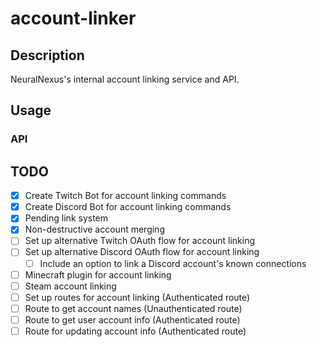 # account-linker

## Description

NeuralNexus's internal account linking service and API.

## Usage

### API

## TODO

- [x] Create Twitch Bot for account linking commands
- [x] Create Discord Bot for account linking commands
- [x] Pending link system
- [x] Non-destructive account merging
- [ ] Set up alternative Twitch OAuth flow for account linking
- [ ] Set up alternative Discord OAuth flow for account linking
  - [ ] Include an option to link a Discord account's known connections
- [ ] Minecraft plugin for account linking
- [ ] Steam account linking
- [ ] Set up routes for account linking (Authenticated route)
- [ ] Route to get account names (Unauthenticated route)
- [ ] Route to get user account info (Authenticated route)
- [ ] Route for updating account info (Authenticated route)
